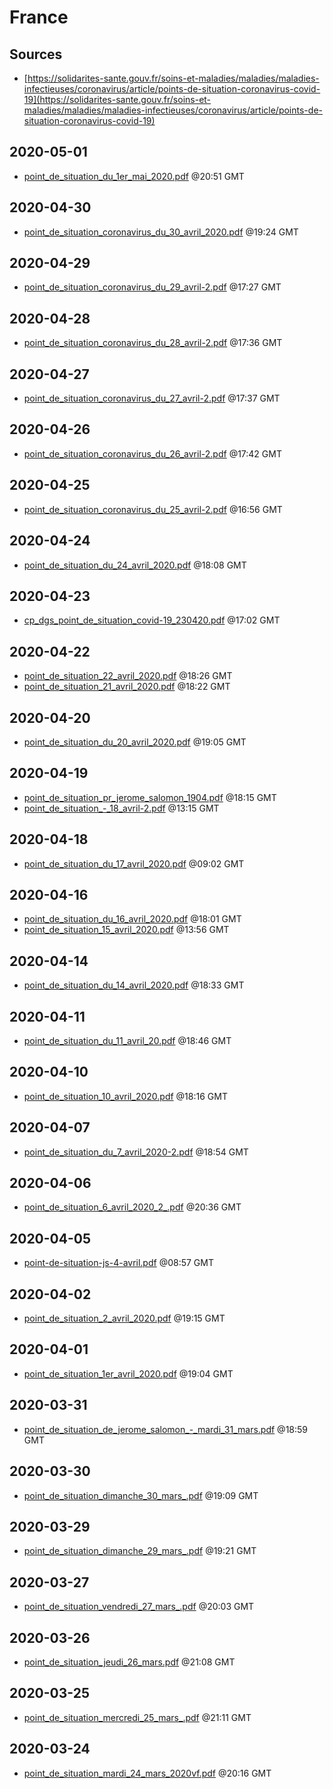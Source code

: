 # France

## Sources

* [https://solidarites-sante.gouv.fr/soins-et-maladies/maladies/maladies-infectieuses/coronavirus/article/points-de-situation-coronavirus-covid-19](https://solidarites-sante.gouv.fr/soins-et-maladies/maladies/maladies-infectieuses/coronavirus/article/points-de-situation-coronavirus-covid-19)


## 2020-05-01

* [point\_de\_situation\_du\_1er\_mai\_2020.pdf](a495b0f022452cf182f86aac00b693b39499170f/file.pdf) @20:51 GMT

## 2020-04-30

* [point\_de\_situation\_coronavirus\_du\_30\_avril\_2020.pdf](adf4f90431755b7906de73ea27ebba6b6442ebb7/file.pdf) @19:24 GMT

## 2020-04-29

* [point\_de\_situation\_coronavirus\_du\_29\_avril-2.pdf](9e9c50fe6e754eb05edfa6be1f4e2f1149ed863d/file.pdf) @17:27 GMT

## 2020-04-28

* [point\_de\_situation\_coronavirus\_du\_28\_avril-2.pdf](891e228a88de9fe264dc7b5f65b1e4c1009c121d/file.pdf) @17:36 GMT

## 2020-04-27

* [point\_de\_situation\_coronavirus\_du\_27\_avril-2.pdf](871630635761c23e1637f8f665c626c74a331483/file.pdf) @17:37 GMT

## 2020-04-26

* [point\_de\_situation\_coronavirus\_du\_26\_avril-2.pdf](d9282a80ee4a67f0be5c27c5d6279ef4d2696e29/file.pdf) @17:42 GMT

## 2020-04-25

* [point\_de\_situation\_coronavirus\_du\_25\_avril-2.pdf](6aba2de8943ddb2536293eda0f0a8321dbe08d13/file.pdf) @16:56 GMT

## 2020-04-24

* [point\_de\_situation\_du\_24\_avril\_2020.pdf](b955c5aba6fc78ecc1f42180c761a938d49fd2ad/file.pdf) @18:08 GMT

## 2020-04-23

* [cp\_dgs\_point\_de\_situation\_covid-19\_230420.pdf](a80aa910aaebf2f7dfebd95e925501a858152380/file.pdf) @17:02 GMT

## 2020-04-22

* [point\_de\_situation\_22\_avril\_2020.pdf](768c3bb6b5fd255cec00d19c6c0525ee34593495/file.pdf) @18:26 GMT
* [point\_de\_situation\_21\_avril\_2020.pdf](870085611c3677fd2f2e528355cc2896849b51a7/file.pdf) @18:22 GMT

## 2020-04-20

* [point\_de\_situation\_du\_20\_avril\_2020.pdf](8ca9cad772a04a43cc8f0a9996446c737d7feaa5/file.pdf) @19:05 GMT

## 2020-04-19

* [point\_de\_situation\_pr\_jerome\_salomon\_1904.pdf](a5bdf93c9e72661070fe55f42efa4bed581980c0/file.pdf) @18:15 GMT
* [point\_de\_situation\_-\_18\_avril-2.pdf](6dcd47fba5533676c3216e553a13d8b6d54552ea/file.pdf) @13:15 GMT

## 2020-04-18

* [point\_de\_situation\_du\_17\_avril\_2020.pdf](d78961d4781c3ddd166a928db2e955af2bde733e/file.pdf) @09:02 GMT

## 2020-04-16

* [point\_de\_situation\_du\_16\_avril\_2020.pdf](a4a7527936c0a6f14f020b60475df752e232e917/file.pdf) @18:01 GMT
* [point\_de\_situation\_15\_avril\_2020.pdf](5bc11e07da3457b803215d19a8bf5c052b6cb0e5/file.pdf) @13:56 GMT

## 2020-04-14

* [point\_de\_situation\_du\_14\_avril\_2020.pdf](754802cf7dc7010546231a57934a7c4dfb2576af/file.pdf) @18:33 GMT

## 2020-04-11

* [point\_de\_situation\_du\_11\_avril\_20.pdf](7f645ed2aab8f0f1e6b3ca767b0fe26436a7f2a0/file.pdf) @18:46 GMT

## 2020-04-10

* [point\_de\_situation\_10\_avril\_2020.pdf](75f9f75adc89ff651f7e2bccd1751805a5925416/file.pdf) @18:16 GMT

## 2020-04-07

* [point\_de\_situation\_du\_7\_avril\_2020-2.pdf](fef3775f007807ca906c00c1a92fcf4390e10a91/file.pdf) @18:54 GMT

## 2020-04-06

* [point\_de\_situation\_6\_avril\_2020\_2\_.pdf](8f89ceee52bc3d31797307fb4b8730a245fed31c/file.pdf) @20:36 GMT

## 2020-04-05

* [point-de-situation-js-4-avril.pdf](a0f7ec3228f4b67b354a5f411a34c419199f4e79/file.pdf) @08:57 GMT

## 2020-04-02

* [point\_de\_situation\_2\_avril\_2020.pdf](f155096c75c9c1107b24a61699107b6dbd743d8a/file.pdf) @19:15 GMT

## 2020-04-01

* [point\_de\_situation\_1er\_avril\_2020.pdf](46ff12575cfdf16f7d0d33f54fc7fc5cecbc05be/file.pdf) @19:04 GMT

## 2020-03-31

* [point\_de\_situation\_de\_jerome\_salomon\_-\_mardi\_31\_mars.pdf](681ba114cef7c930f9d1581dc681dc9c8cd858ef/file.pdf) @18:59 GMT

## 2020-03-30

* [point\_de\_situation\_dimanche\_30\_mars\_.pdf](29e0d130f3eedeb714d47aa04468120ff24fa496/file.pdf) @19:09 GMT

## 2020-03-29

* [point\_de\_situation\_dimanche\_29\_mars\_.pdf](5afb68aa11c64885f878a588af2d9b3e9a24354f/file.pdf) @19:21 GMT

## 2020-03-27

* [point\_de\_situation\_vendredi\_27\_mars\_.pdf](27244458994bf094300f8aedc73fef8e71300b20/file.pdf) @20:03 GMT

## 2020-03-26

* [point\_de\_situation\_jeudi\_26\_mars.pdf](0d5fe52f6f5670f29ad6568bf0f79c67bc044016/file.pdf) @21:08 GMT

## 2020-03-25

* [point\_de\_situation\_mercredi\_25\_mars\_.pdf](6177b33e9cbb6648a7b6a90ddf1167e175ed1a12/file.pdf) @21:11 GMT

## 2020-03-24

* [point\_de\_situation\_mardi\_24\_mars\_2020vf.pdf](f2b9b7908620b303196178141315856fa56dc10e/file.pdf) @20:16 GMT
